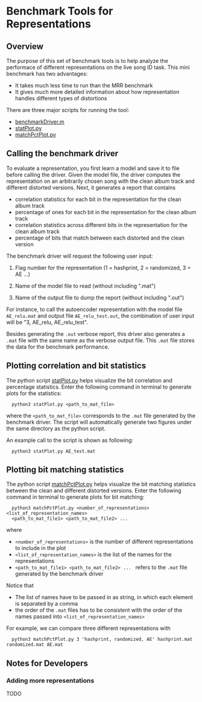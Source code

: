 # Benchmark Tools for Representations

## Overview
The purpose of this set of benchmark tools is to help analyze the performace of different representations on the live song ID task. This mini benchmark has two advantages:

* It takes much less time to run than the MRR benchmark
* It gives much more detailed information about how representation handles different types of distortions


There are three major scripts for running the tool:

* [benchmarkDriver.m](https://github.com/Haunter17/MIR_SU17/blob/master/exp7/benchmark/benchmarkDriver.m)
* [statPlot.py](https://github.com/Haunter17/MIR_SU17/blob/master/exp7/benchmark/statPlot.py)
* [matchPctPlot.py](https://github.com/Haunter17/MIR_SU17/blob/master/exp7/benchmark/matchPctPlot.py)

## Calling the benchmark driver
To evaluate a representation, you first learn a model and save it to file before calling the driver. Given the model file, the driver computes the representation on an arbitrarily chosen song with the clean album track and different distorted versions. Next, it generates a report that contains

* correlation statistics for each bit in the representation for the clean album track
* percentage of ones for each bit in the representation for the clean album track
* correlation statistics across different bits in the representation for the clean album track
* percentage of bits that match between each distorted and the clean version

The benchmark driver will request the following user input:

1. Flag number for the representation (1 = hashprint, 2 = randomized, 3 = AE ...)

2. Name of the model file to read (without including ".mat")

3. Name of the output file to dump the report (without including ".out")


For instance, to call the autoencoder representation with the model file `AE_relu.mat` and output file `AE_relu_test.out`, the combination of user input will be "3, AE_relu, AE_relu_test".

Besides generating the `.out` verbose report, this driver also generates a `.mat` file with the same name as the verbose output file. This `.mat` file stores the data for the benchmark performance.

## Plotting correlation and bit statistics
The python script [statPlot.py](https://github.com/Haunter17/MIR_SU17/blob/master/exp7/benchmark/statPlot.py) helps visualize the bit correlation and percentage statistics. Enter the following command in terminal to generate plots for the statistics:

```
  python3 statPlot.py <path_to_mat_file>
```

where the `<path_to_mat_file>` corresponds to the `.mat` file generated by the benchmark driver. The script will automatically generate two figures under the same directory as the python script.

An example call to the script is shown as following:

```
  python3 statPlot.py AE_test.mat
```

## Plotting bit matching statistics
The python script [matchPctPlot.py](https://github.com/Haunter17/MIR_SU17/blob/master/exp7/benchmark/matchPctPlot.py) helps visualize the bit matching statistics between the clean and different distorted versions. Enter the following command in terminal to generate plots for bit matching:

```
  python3 matchPctPlot.py <number_of_representations> <list_of_representation_names>
  <path_to_mat_file1> <path_to_mat_file2> ...
```
where
*  `<number_of_representations>` is the number of different representations to include in the plot
* `<list_of_representation_names>` is the list of the names for the representations
* `<path_to_mat_file1> <path_to_mat_file2> ... ` refers to the `.mat` file generated by the benchmark driver

Notice that 
* The list of names have to be passed in as string, in which each element is separated by a comma
* the order of the `.mat` files has to be consistent with the order of the names passed into `<list_of_representation_names>`

For example, we can compare three different representations with

```
  python3 matchPctPlot.py 3 'hashprint, randomized, AE' hashprint.mat randomized.mat AE.mat
```

## Notes for Developers
### Adding more representations
TODO
